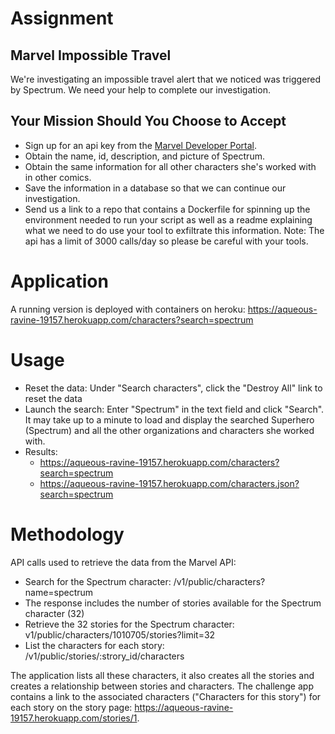 # Assignment

## Marvel Impossible Travel
We're investigating an impossible travel alert that we noticed was triggered by Spectrum. We need your help to complete our investigation.
## Your Mission Should You Choose to Accept
- Sign up for an api key from the [Marvel Developer Portal](https://developer.marvel.com/).
- Obtain the name, id, description, and picture of Spectrum.
- Obtain the same information for all other characters she's worked with in other comics.
- Save the information in a database so that we can continue our investigation.
- Send us a link to a repo that contains a Dockerfile for spinning up the environment needed to run your script as well as a readme explaining what we need to do use your tool to exfiltrate this information.
Note: The api has a limit of 3000 calls/day so please be careful with your tools.

# Application

A running version is deployed with containers on heroku: https://aqueous-ravine-19157.herokuapp.com/characters?search=spectrum

# Usage
* Reset the data: Under "Search characters", click the "Destroy All" link to reset the data
* Launch the search: Enter "Spectrum" in the text field  and click "Search". It may take up to a minute to load and display the searched Superhero (Spectrum) and all the other organizations and characters she worked with.
* Results:
    - https://aqueous-ravine-19157.herokuapp.com/characters?search=spectrum
    - https://aqueous-ravine-19157.herokuapp.com/characters.json?search=spectrum

# Methodology
API calls used to retrieve the data from the Marvel API:
  - Search for the Spectrum character: /v1/public/characters?name=spectrum
  - The response includes the number of stories available for the Spectrum character (32)
  - Retrieve the 32 stories for the Spectrum character: v1/public/characters/1010705/stories?limit=32
  - List the characters for each story: /v1/public/stories/:strory_id/characters 
 
 The application lists all these characters, it also creates all the stories and creates a relationship between stories and characters.
 The challenge app contains a link to the associated characters ("Characters for this story") for each story on the story page: https://aqueous-ravine-19157.herokuapp.com/stories/1.
 